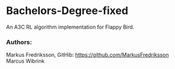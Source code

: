 # Bachelors-Degree-fixed

An A3C RL algorithm implementation for Flappy Bird.

### Authors:
Markus Fredriksson, GitHib: https://github.com/MarkusFredriksson  
Marcus Wibrink
